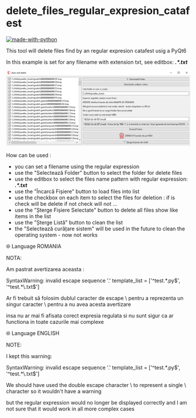 # delete_files_regular_expresion_catafest

[![made-with-python](http://forthebadge.com/images/badges/made-with-python.svg)](https://www.python.org/)

This tool will delete files find by an regular expresion catafest usig a PyQt6 

In this example is set for any filename with extension txt, see editbox:   <b><i> .*\.txt </i></b>

![delete_files_regular_expresion_catafest.png](delete_files_regular_expresion_catafest.png)

How can be used : 

 - you can set a filename using the regular expression
 - use the "Selectează Folder" button to select the folder for delete files
 - use the editbox to select the files name pattern with regular expression:   <b><i> .*\.txt </i></b>
 - use the "Încarcă Fișiere" button to load files into list
 - use the checkbox on each item to select the files for deletion : if is check will be delete if not check will not ...
 - use the "Șterge Fișiere Selectate" button to delete all files show like items in the list
 - use the "Șterge Listă" button to clean the list
 - the "Selectează curățare sistem" will be used in the future to clean the operating system - now not works

:globe_with_meridians: Language ROMANIA 

NOTA:

 Am pastrat avertizarea aceasta :
 
 SyntaxWarning: invalid escape sequence '\.'  template_list = ['^test.*\.py$', '^test.*\.txt$']
 
 Ar fi trebuit să folosim dublul caracter de escape \\ pentru a reprezenta un singur caracter \ pentru a nu avea acesta avertizare
 
 insa nu ar mai fi afisata corect expresia regulata si nu sunt sigur ca ar functiona in toate cazurile mai complexe
 
:globe_with_meridians: Language ENGLISH

NOTE:

  I kept this warning:
  
  SyntaxWarning: invalid escape sequence '\.' template_list = ['^test.*\.py$', '^test.*\.txt$']
  
  We should have used the double escape character \\ to represent a single \ character so it wouldn't have a warning
  
  but the regular expression would no longer be displayed correctly and I am not sure that it would work in all more complex cases
  
